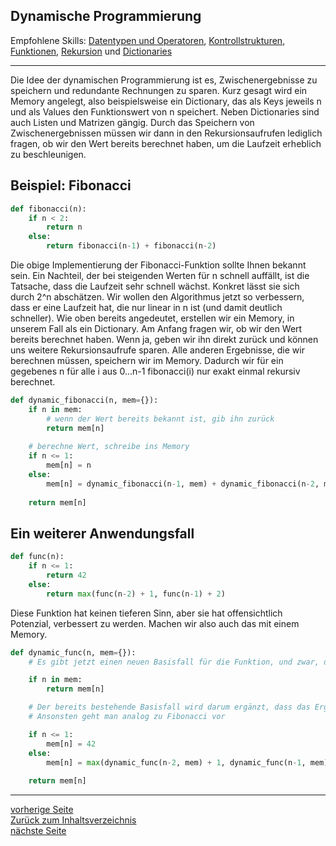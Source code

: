 ## Dynamische Programmierung

Empfohlene Skills: [Datentypen und Operatoren](01_datentypen_operationen.md), [Kontrollstrukturen](02_kontrollstrukturen.md),
[Funktionen](09_funktionen.md), [Rekursion](11_rekursion.md) und [Dictionaries](13_tupel_dictionaries_sets.md)

---

Die Idee der dynamischen Programmierung ist es, Zwischenergebnisse zu speichern und redundante Rechnungen zu sparen.
Kurz gesagt wird ein Memory angelegt, also beispielsweise ein Dictionary, das als Keys jeweils n und als Values den Funktionswert von n
speichert. Neben Dictionaries sind auch Listen und Matrizen gängig. Durch das Speichern von Zwischenergebnissen müssen
wir dann in den Rekursionsaufrufen lediglich fragen, ob wir den Wert bereits berechnet haben, um die Laufzeit erheblich zu
beschleunigen.


## Beispiel: Fibonacci


```python
def fibonacci(n):
    if n < 2:
        return n
    else:
        return fibonacci(n-1) + fibonacci(n-2)
```

Die obige Implementierung der Fibonacci-Funktion sollte Ihnen bekannt sein. Ein Nachteil, der bei steigenden Werten für
n schnell auffällt, ist die Tatsache, dass die Laufzeit sehr schnell wächst. Konkret lässt sie sich durch 2^n abschätzen.
Wir wollen den Algorithmus jetzt so verbessern, dass er eine Laufzeit hat, die nur linear in n ist (und damit deutlich schneller).
Wie oben bereits angedeutet, erstellen wir ein Memory, in unserem Fall als ein Dictionary. Am Anfang fragen wir, ob wir
den Wert bereits berechnet haben. Wenn ja, geben wir ihn direkt zurück und können uns weitere Rekursionsaufrufe sparen.
Alle anderen Ergebnisse, die wir berechnen müssen, speichern wir im Memory. Dadurch wir für ein gegebenes n für alle i aus 0...n-1
fibonacci(i) nur exakt einmal rekursiv berechnet.

```python
def dynamic_fibonacci(n, mem={}):
    if n in mem:
        # wenn der Wert bereits bekannt ist, gib ihn zurück
        return mem[n]
    
    # berechne Wert, schreibe ins Memory
    if n <= 1:
        mem[n] = n
    else:
        mem[n] = dynamic_fibonacci(n-1, mem) + dynamic_fibonacci(n-2, mem)
        
    return mem[n]
```


## Ein weiterer Anwendungsfall

```python
def func(n):
    if n <= 1:
        return 42
    else:
        return max(func(n-2) + 1, func(n-1) + 2)
```

Diese Funktion hat keinen tieferen Sinn, aber sie hat offensichtlich Potenzial, verbessert zu werden. Machen wir also
auch das mit einem Memory.

```python
def dynamic_func(n, mem={}):
    # Es gibt jetzt einen neuen Basisfall für die Funktion, und zwar, dass der Wert bereits berechnet wurde.

    if n in mem:
        return mem[n]

    # Der bereits bestehende Basisfall wird darum ergänzt, dass das Ergebnis ins Memory geschrieben wird.
    # Ansonsten geht man analog zu Fibonacci vor

    if n <= 1:
        mem[n] = 42
    else:
        mem[n] = max(dynamic_func(n-2, mem) + 1, dynamic_func(n-1, mem) + 2)
        
    return mem[n]
```

---
[vorherige Seite](13_tupel_dictionaries_sets.md)  
[Zurück zum Inhaltsverzeichnis](00_inhaltsverzeichnis.md)  
[nächste Seite](15_breitensuche.md)